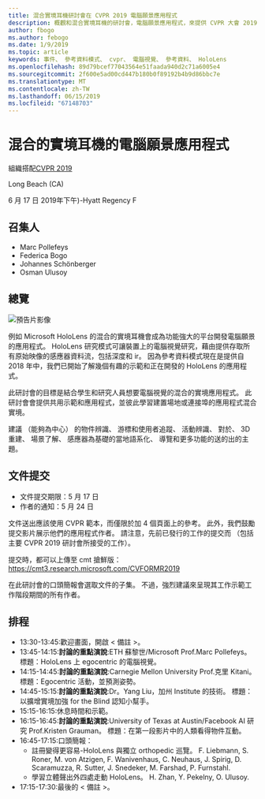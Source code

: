 ```yaml
---
title: 混合實境耳機研討會在 CVPR 2019 電腦願景應用程式
description: 概觀和混合實境耳機的研討會，電腦願景應用程式，來提供 CVPR 大會 2019 年 6 月的排程。
author: fbogo
ms.author: febogo
ms.date: 1/9/2019
ms.topic: article
keywords: 事件、 參考資料模式、 cvpr、 電腦視覺、 參考資料、 HoloLens
ms.openlocfilehash: 89d79bcef77043564e51faada940d2c71a6005e4
ms.sourcegitcommit: 2f600e5ad00cd447b180b0f89192b4b9d86bbc7e
ms.translationtype: MT
ms.contentlocale: zh-TW
ms.lasthandoff: 06/15/2019
ms.locfileid: "67148703"
---
```

# <a name="computer-vision-applications-for-mixed-reality-headsets"></a>混合的實境耳機的電腦願景應用程式

組織搭配[CVPR 2019](http://cvpr2019.thecvf.com/)

Long Beach (CA)

6 月 17 日 2019年下午)-Hyatt Regency F


## <a name="organizers"></a>召集人
* Marc Pollefeys
* Federica Bogo
* Johannes Schönberger
* Osman Ulusoy

## <a name="overview"></a>總覽

![預告片影像](images/cvpr2019_teaser2.jpg)

例如 Microsoft HoloLens 的混合的實境耳機會成為功能強大的平台開發電腦願景的應用程式。 HoloLens 研究模式可讓裝置上的電腦視覺研究，藉由提供存取所有原始映像的感應器資料流，包括深度和 ir。 因為參考資料模式現在是提供自 2018 年中，我們已開始了解幾個有趣的示範和正在開發的 HoloLens 的應用程式。 

此研討會的目標是結合學生和研究人員想要電腦視覺的混合的實境應用程式。 此研討會會提供共用示範和應用程式，並彼此學習建置場地或連接埠的應用程式混合實境。 

建議 （能夠為中心） 的物件辨識、 游標和使用者追蹤、 活動辨識、 對於、 3D 重建、 場景了解、 感應器為基礎的當地語系化、 導覽和更多功能的送的出的主題。

## <a name="paper-submission"></a>文件提交
* 文件提交期限：5 月 17 日
* 作者的通知：5 月 24 日

文件送出應該使用 CVPR 範本，而僅限於加 4 個頁面上的參考。 此外，我們鼓勵提交影片展示他們的應用程式作者。
請注意，先前已發行的工作的提交而 （包括主要 CVPR 2019 研討會所接受的工作）。 

提交時，都可以上傳至 cmt 搶鮮版： https://cmt3.research.microsoft.com/CVFORMR2019

在此研討會的口頭簡報會選取文件的子集。 不過，強烈建議來呈現其工作示範工作階段期間的所有作者。


## <a name="schedule"></a>排程
* 13:30-13:45:歡迎畫面，開啟 < 備註 >。
* 13:45-14:15:**討論的重點演說**:ETH 蘇黎世/Microsoft Prof.Marc Pollefeys。 標題：HoloLens 上 egocentric 的電腦視覺。
* 14:15-14:45:**討論的重點演說**:Carnegie Mellon University Prof.克里 Kitani。 標題：Egocentric 活動，並預測姿勢。
* 14:45-15:15:**討論的重點演說**:Dr。Yang Liu，加州 Institute 的技術。 標題：以擴增實境加強 for the Blind 認知小幫手。
* 15:15-16:15:休息時間和示範。
* 16:15-16:45:**討論的重點演說**:University of Texas at Austin/Facebook AI 研究 Prof.Kristen Grauman。 標題：在第一段影片中的人類看得物件互動。
* 16:45-17:15:口頭簡報：
    * 註冊變得更容易-HoloLens 與獨立 orthopedic 巡覽。 F. Liebmann, S. Roner, M. von Atzigen, F. Wanivenhaus, C. Neuhaus, J. Spirig, D. Scaramuzza, R. Sutter, J. Snedeker, M. Farshad, P. Furnstahl.
    * 學習立體聲出外四處走動 HoloLens。 H. Zhan, Y. Pekelny, O. Ulusoy.
* 17:15-17:30:最後的 < 備註 >。
